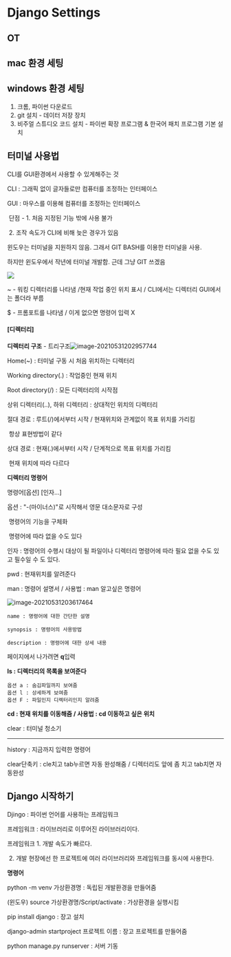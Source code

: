 # Django Settings

## OT

## mac 환경 세팅

## windows 환경 세팅

1. 크롬, 파이썬 다운로드
2. git 설치 - 데이터 저장 장치
3. 비주얼 스튜디오 코드 설치 - 파이썬 확장 프로그램 & 한국어 패치 프로그램 기본 설치



## 터미널 사용법

CLI를 GUI환경에서 사용할 수 있게해주는 것

CLI : 그래픽 없이 글자들로만 컴퓨터를 조정하는 인터페이스

GUI : 마우스를 이용해 컴퓨터를 조정하는 인터페이스

​	단점 - 1. 처음 지정된 기능 밖에 사용 불가

​			   2. 조작 속도가 CLI에 비해 늦은 경우가 있음



윈도우는 터미널을 지원하지 않음. 그래서 GIT BASH를 이용한 터미널을 사용.

하지만 윈도우에서 작년에 터미널 개발함. 근데 그냥 GIT 쓰겠음

![](C:\Users\kjy20\AppData\Roaming\Typora\typora-user-images\image-20210531202533553.png)

~ - 워킹 디렉터리를 나타냄 /현재 작업 중인 위치 표시 / CLI에서는 디렉터리 GUI에서는 폴더라 부름

$ - 프롬포트를 나타냄 / 이게 없으면 명령어 입력 X 



#### [디렉터리]

**디렉터리 구조** - 트리구조![image-20210531202957744](C:\Users\kjy20\AppData\Roaming\Typora\typora-user-images\image-20210531202957744.png)

Home(~) : 터미널 구동 시 처음 위치하는 디렉터리

Working directory(.) : 작업중인 현재 위치

Root directory(/) : 모든 디렉터리의 시작점

상위 디렉터리(..), 하위 디렉터리 : 상대적인 위치의 디렉터리

절대 경로 : 루트(/)에서부터 시작 / 현재위치와 관계없이 목표 위치를 가리킴

​					항상 표현방법이 같다

상대 경로 : 현재(.)에서부터 시작 / 단계적으로 목표 위치를 가리킴

​					현재 위치에 따라 다르다





**디렉터리 명령어**

명령어[옵션] [인자...]

옵션 :  "-(마이너스)"로 시작해서 영문 대소문자로 구성

​			명령어의 기능을 구체화

​			명령어에 따라 없을 수도 있다

인자 : 명령어의 수행시 대상이 될 파일이나 디렉터리 명령어에 따라 필요 없을 수도 있고 필수일 수		   도 있다.



pwd : 현재위치를 알려준다

man : 명령어 설명서 / 사용법 : man 알고싶은 명령어

![image-20210531203617464](C:\Users\kjy20\AppData\Roaming\Typora\typora-user-images\image-20210531203617464.png)

```
name : 명령어에 대한 간단한 설명

synopsis : 명령어의 사용방법

description : 명령어에 대한 상세 내용
```

페이지에서 나가려면 **q**입력



**ls : 디렉터리의 목록을 보여준다**

```
옵션 a : 숨김파일까지 보여줌
옵션 l : 상세하게 보여줌
옵션 F : 파일인지 디렉터리인지 알려줌
```

**cd : 현재 위치를 이동해줌 / 사용법 : cd 이동하고 싶은 위치**

clear : 터미널 청소기

--------------------------------------

history : 지금까지 입력한 명령어

clear단축키 : cle치고 tab누르면 자동 완성해줌 / 디렉터리도 앞에 좀 치고 tab치면 자동완성



## Django 시작하기

Djingo : 파이썬 언어를 사용하는 프레임워크

프레임워크 : 라이브러리로 이루어진 라이브러리이다.

프레임워크 1. 개발 속도가 빠르다.

​					 2. 개발 현장에선 한 프로젝트에 여러 라이브러리와 프레임워크를 동시에 사용한다.



**명령어**

python -m venv 가상환경명 : 독립된 개발환경을 만들어줌

(윈도우) source 가상환경명/Script/activate : 가상환경을 실행시킴

pip install django : 장고 설치

django-admin startproject 프로젝트 이름 : 장고 프로젝트를 만들어줌

python manage.py runserver : 서버 기동
